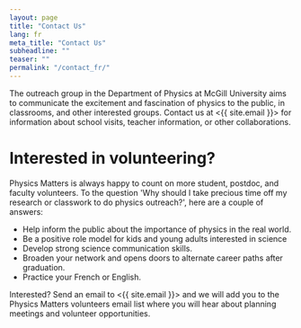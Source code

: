 ```yaml
---
layout: page
title: "Contact Us"
lang: fr
meta_title: "Contact Us"
subheadline: ""
teaser: ""
permalink: "/contact_fr/"
---
```

The outreach group in the Department of Physics at McGill University aims to communicate the excitement and fascination of physics to the public, in classrooms, and other interested groups. Contact us at <{{ site.email }}> for information about school visits, teacher information, or other collaborations.

# Interested in volunteering?

Physics Matters is always happy to count on more student, postdoc, and faculty volunteers. To the question 'Why should I take precious time off my research or classwork to do physics outreach?', here are a couple of answers:

- Help inform the public about the importance of physics in the real world.
- Be a positive role model for kids and young adults interested in science
- Develop strong science communication skills.
- Broaden your network and opens doors to alternate career paths after graduation.
- Practice your French or English.

Interested? Send an email to <{{ site.email }}> and we will add you to the Physics Matters volunteers email list where you will hear about planning meetings and volunteer opportunities.
